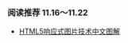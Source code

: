 ### 阅读推荐 11.16～11.22

+ [HTML5响应式图片技术中文图解](http://www.zhangxinxu.com/wordpress/2015/11/anatomy-of-responsive-images/?utm_source=tuicool&utm_medium=referral)